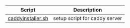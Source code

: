 | Script | Description |
|--|--|
| [caddyinstaller.sh](https://github.com/monobilisim/mono.sh/blob/main/setupscripts/caddyinstaller.sh) | setup script for caddy server |
